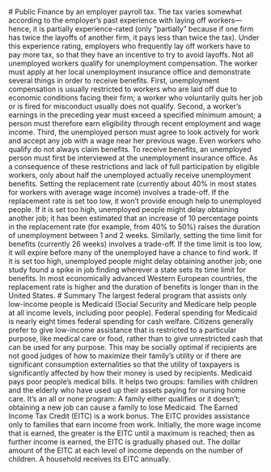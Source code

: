\# Public Finance by an employer payroll tax. The tax varies somewhat according to the employer’s past experience with laying off workers—hence, it is partially experience-rated (only “partially” because if one firm has twice the layoffs of another firm, it pays less than twice the tax). Under this experience rating, employers who frequently lay off workers have to pay more tax, so that they have an incentive to try to avoid layoffs. Not all unemployed workers qualify for unemployment compensation. The worker must apply at her local unemployment insurance office and demonstrate several things in order to receive benefits. First, unemployment compensation is usually restricted to workers who are laid off due to economic conditions facing their firm; a worker who voluntarily quits her job or is fired for misconduct usually does not qualify. Second, a worker’s earnings in the preceding year must exceed a specified minimum amount; a person must therefore earn eligibility through recent employment and wage income. Third, the unemployed person must agree to look actively for work and accept any job with a wage near her previous wage. Even workers who qualify do not always claim benefits. To receive benefits, an unemployed person must first be interviewed at the unemployment insurance office. As a consequence of these restrictions and lack of full participation by eligible workers, only about half the unemployed actually receive unemployment benefits. Setting the replacement rate (currently about 40% in most states for workers with average wage income) involves a trade-off. If the replacement rate is set too low, it won’t provide enough help to unemployed people. If it is set too high, unemployed people might delay obtaining another job; it has been estimated that an increase of 10 percentage points in the replacement rate (for example, from 40% to 50%) raises the duration of unemployment between 1 and 2 weeks. Similarly, setting the time limit for benefits (currently 26 weeks) involves a trade-off. If the time limit is too low, it will expire before many of the unemployed have a chance to find work. If it is set too high, unemployed people might delay obtaining another job; one study found a spike in job finding wherever a state sets its time limit for benefits. In most economically advanced Western European countries, the replacement rate is higher and the duration of benefits is longer than in the United States. # Summary The largest federal program that assists only low-income people is Medicaid (Social Security and Medicare help people at all income levels, including poor people). Federal spending for Medicaid is nearly eight times federal spending for cash welfare. Citizens generally prefer to give low-income assistance that is restricted to a particular purpose, like medical care or food, rather than to give unrestricted cash that can be used for any purpose. This may be socially optimal if recipients are not good judges of how to maximize their family’s utility or if there are significant consumption externalities so that the utility of taxpayers is significantly affected by how their money is used by recipients. Medicaid pays poor people’s medical bills. It helps two groups: families with children and the elderly who have used up their assets paying for nursing home care. It’s an all or none program: A family either qualifies or it doesn’t; obtaining a new job can cause a family to lose Medicaid. The Earned Income Tax Credit (EITC) is a work bonus. The EITC provides assistance only to families that earn income from work. Initially, the more wage income that is earned, the greater is the EITC until a maximum is reached; then as further income is earned, the EITC is gradually phased out. The dollar amount of the EITC at each level of income depends on the number of children. A household receives its EITC annually.
